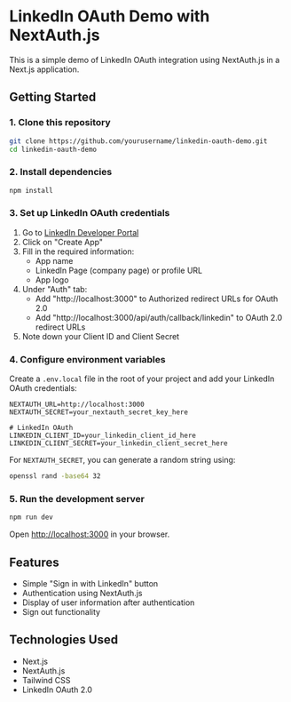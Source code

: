# LinkedIn OAuth Demo with NextAuth.js

This is a simple demo of LinkedIn OAuth integration using NextAuth.js in a Next.js application.

## Getting Started

### 1. Clone this repository

```bash
git clone https://github.com/yourusername/linkedin-oauth-demo.git
cd linkedin-oauth-demo
```

### 2. Install dependencies

```bash
npm install
```

### 3. Set up LinkedIn OAuth credentials

1. Go to [LinkedIn Developer Portal](https://www.linkedin.com/developers/apps)
2. Click on "Create App"
3. Fill in the required information:
   - App name
   - LinkedIn Page (company page) or profile URL
   - App logo
4. Under "Auth" tab:
   - Add "http://localhost:3000" to Authorized redirect URLs for OAuth 2.0
   - Add "http://localhost:3000/api/auth/callback/linkedin" to OAuth 2.0 redirect URLs
5. Note down your Client ID and Client Secret

### 4. Configure environment variables

Create a `.env.local` file in the root of your project and add your LinkedIn OAuth credentials:

```
NEXTAUTH_URL=http://localhost:3000
NEXTAUTH_SECRET=your_nextauth_secret_key_here

# LinkedIn OAuth
LINKEDIN_CLIENT_ID=your_linkedin_client_id_here
LINKEDIN_CLIENT_SECRET=your_linkedin_client_secret_here
```

For `NEXTAUTH_SECRET`, you can generate a random string using:

```bash
openssl rand -base64 32
```

### 5. Run the development server

```bash
npm run dev
```

Open [http://localhost:3000](http://localhost:3000) in your browser.

## Features

- Simple "Sign in with LinkedIn" button
- Authentication using NextAuth.js
- Display of user information after authentication
- Sign out functionality

## Technologies Used

- Next.js
- NextAuth.js
- Tailwind CSS
- LinkedIn OAuth 2.0
